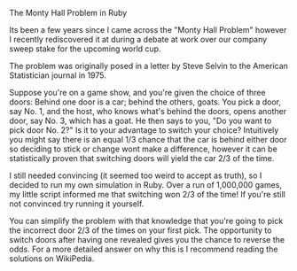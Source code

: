 The Monty Hall Problem in Ruby

Its been a few years since I came across the "Monty Hall Problem" however I recently rediscovered it at during a debate at work over our company sweep stake for the upcoming world cup.

The problem was originally posed in a letter by Steve Selvin to the American Statistician journal in 1975.

Suppose you're on a game show, and you're given the choice of three doors: Behind one door is a car; behind the others, goats. You pick a door, say No. 1, and the host, who knows what's behind the doors, opens another door, say No. 3, which has a goat. He then says to you, "Do you want to pick door No. 2?" Is it to your advantage to switch your choice?
Intuitively you might say there is an equal 1/3 chance that the car is behind either door so deciding to stick or change wont make a difference, however it can be statistically proven that switching doors will yield the car 2/3 of the time.

I still needed convincing (it seemed too weird to accept as truth), so I decided to run my own simulation in Ruby. Over a run of 1,000,000 games, my little script informed me that switching won 2/3 of the time! If you're still not convinced try running it yourself.

You can simplify the problem with that knowledge that you're going to pick the incorrect door 2/3 of the times on your first pick. The opportunity to switch doors after having one revealed gives you the chance to reverse the odds. For a more detailed answer on why this is I recommend reading the solutions on WikiPedia.